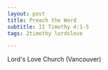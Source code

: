 ```yaml
---
layout: post
title: Preach the Word
subtitle: II Timothy 4:1-5
tags: 2timothy lordslove

---
```

Lord's Love Church (Vancouver)

